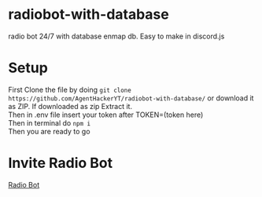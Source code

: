 # radiobot-with-database
radio bot 24/7 with database enmap db. Easy to make in discord.js
# Setup
First Clone the file by doing ```git clone https://github.com/AgentHackerYT/radiobot-with-database/```
or download it as ZIP. If downloaded as zip Extract it.
\
Then in .env file insert your token after TOKEN=(token here)
\
Then in terminal do ```npm i```
\
Then you are ready to go
# Invite Radio Bot
[Radio Bot](https://discord.com/api/oauth2/authorize?client_id=828510451595870218&permissions=8&scope=bot)

